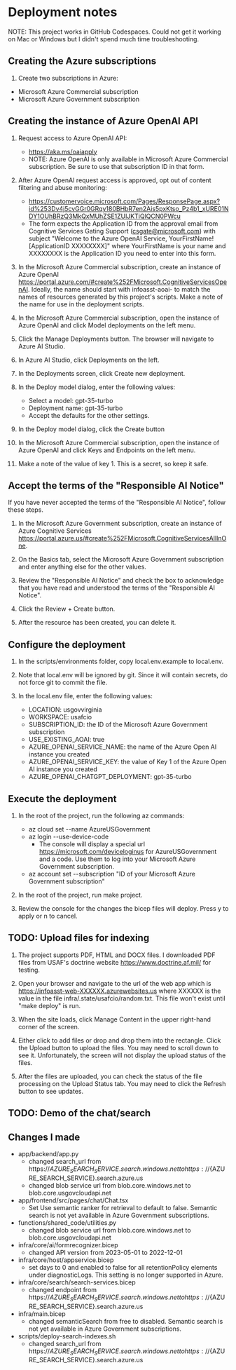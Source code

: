 # Deployment notes

NOTE: This project works in GitHub Codespaces. Could not get it working on Mac or Windows but I didn't spend much time troubleshooting.

## Creating the Azure subscriptions

1. Create two subscriptions in Azure:

- Microsoft Azure Commercial subscription
- Microsoft Azure Government subscription

## Creating the instance of Azure OpenAI API

1. Request access to Azure OpenAI API:
    - <https://aka.ms/oaiapply>
    - NOTE: Azure OpenAI is only available in Microsoft Azure Commercial subscription.  Be sure to use that subscription ID in that form.

1. After Azure OpenAI request access is approved, opt out of content filtering and abuse monitoring:
    - <https://customervoice.microsoft.com/Pages/ResponsePage.aspx?id%253Dv4j5cvGGr0GRqy180BHbR7en2Ais5pxKtso_Pz4b1_xURE01NDY1OUhBRzQ3MkQxMUhZSE1ZUlJKTiQlQCN0PWcu>
    - The form expects the Application ID from the approval email from Cognitive Services Gating Support (<csgate@microsoft.com>) with subject "Welcome to the Azure OpenAI Service, YourFirstName! [ApplicationID XXXXXXXX]" where YourFirstName is your name and XXXXXXXX is the Application ID you need to enter into this form.

1. In the Microsoft Azure Commercial subscription, create an instance of Azure OpenAI <https://portal.azure.com/#create%252FMicrosoft.CognitiveServicesOpenAI>.  Ideally, the name should start with infoasst-aoai- to match the names of resources generated by this project's scripts.  Make a note of the name for use in the deployment scripts.

1. In the Microsoft Azure Commercial subscription, open the instance of Azure OpenAI and click Model deployments on the left menu.

1. Click the Manage Deployments button.  The browser will navigate to Azure AI Studio.

1. In Azure AI Studio, click Deployments on the left.

1. In the Deployments screen, click Create new deployment.

1. In the Deploy model dialog, enter the following values:

    - Select a model: gpt-35-turbo
    - Deployment name: gpt-35-turbo
    - Accept the defaults for the other settings.

1. In the Deploy model dialog, click the Create button

1. In the Microsoft Azure Commercial subscription, open the instance of Azure OpenAI and click Keys and Endpoints on the left menu.

1. Make a note of the value of key 1.  This is a secret, so keep it safe.

## Accept the terms of the "Responsible AI Notice"

If you have never accepted the terms of the "Responsible AI Notice", follow these steps.

1. In the Microsoft Azure Government subscription, create an instance of Azure Cognitive Services <https://portal.azure.us/#create%252FMicrosoft.CognitiveServicesAllInOne>.

1. On the Basics tab, select the Microsoft Azure Government subscription and enter anything else for the other values.

1. Review the "Responsible AI Notice" and check the box to acknowledge that you have read and understood the terms of the "Responsible AI Notice".

1. Click the Review + Create button.

1. After the resource has been created, you can delete it.

## Configure the deployment

1. In the scripts/environments folder, copy local.env.example to local.env.

1. Note that local.env will be ignored by git.  Since it will contain secrets, do not force git to commit the file.

1. In the local.env file, enter the following values:

    - LOCATION: usgovvirginia
    - WORKSPACE: usafcio
    - SUBSCRIPTION_ID: the ID of the Microsoft Azure Government subscription
    - USE_EXISTING_AOAI: true
    - AZURE_OPENAI_SERVICE_NAME: the name of the Azure Open AI instance you created
    - AZURE_OPENAI_SERVICE_KEY: the value of Key 1 of the Azure Open AI instance you created
    - AZURE_OPENAI_CHATGPT_DEPLOYMENT: gpt-35-turbo

## Execute the deployment

1. In the root of the project, run the following az commands:

    - az cloud set --name AzureUSGovernment
    - az login --use-device-code
      - The console will display a special url <https://microsoft.com/deviceloginus> for AzureUSGovernment and a code.  Use them to log into your Microsoft Azure Government subscription.
    - az account set --subscription "ID of your Microsoft Azure Government subscription"

1. In the root of the project, run make project.

1. Review the console for the changes the bicep files will deploy.  Press y to apply or n to cancel.

## TODO: Upload files for indexing

1. The project supports PDF, HTML and DOCX files.  I downloaded PDF files from USAF's doctrine website <https://www.doctrine.af.mil/> for testing.

1. Open your browser and navigate to the url of the web app which is <https://infoasst-web-XXXXXX.azurewebsites.us> where XXXXXX is the value in the file infra/.state/usafcio/random.txt.  This file won't exist until "make deploy" is run.

1. When the site loads, click Manage Content in the upper right-hand corner of the screen.

1. Either click to add files or drop and drop them into the rectangle.  Click the Upload button to upload the files.  You may need to scroll down to see it.  Unfortunately, the screen will not display the upload status of the files.

1. After the files are uploaded, you can check the status of the file processing on the Upload Status tab.  You may need to click the Refresh button to see updates.

## TODO: Demo of the chat/search

## Changes I made

- app/backend/app.py
  - changed search_url from https://${AZURE_SEARCH_SERVICE}.search.windows.net to https://${AZURE_SEARCH_SERVICE}.search.azure.us
  - changed blob service url from blob.core.windows.net to blob.core.usgovcloudapi.net
- app/frontend/src/pages/chat/Chat.tsx
  - Set Use semantic ranker for retrieval to default to false. Semantic search is not yet available in Azure Government subscriptions.
- functions/shared_code/utilities.py
  - changed blob service url from blob.core.windows.net to blob.core.usgovcloudapi.net
- infra/core/ai/formrecognizer.bicep
  - changed API version from 2023-05-01 to 2022-12-01
- infra/core/host/appservice.bicep
  - set days to 0 and enabled to false for all retentionPolicy elements under diagnosticLogs.  This setting is no longer supported in Azure.
- infra/core/search/search-services.bicep
  - changed endpoint from https://${AZURE_SEARCH_SERVICE}.search.windows.net to https://${AZURE_SEARCH_SERVICE}.search.azure.us
- infra/main.bicep
  - changed semanticSearch from free to disabled.  Semantic search is not yet available in Azure Government subscriptions.
- scripts/deploy-search-indexes.sh
  - changed search_url from https://${AZURE_SEARCH_SERVICE}.search.windows.net to https://${AZURE_SEARCH_SERVICE}.search.azure.us
